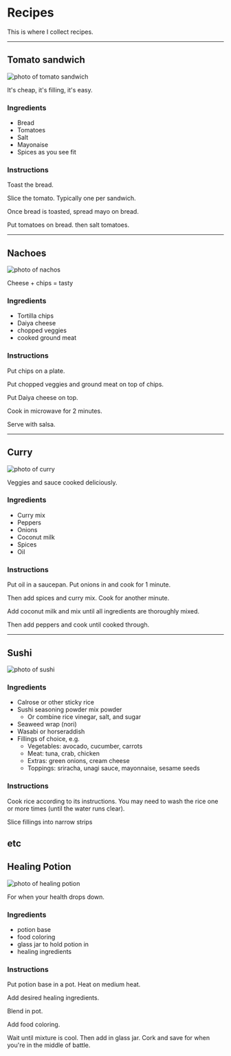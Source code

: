 # Recipes

This is where I collect recipes. 

----

## Tomato sandwich

![photo of tomato sandwich](images/recipe-tomato_sandwich.jpg)

It's cheap, it's filling, it's easy. 

### Ingredients

- Bread
- Tomatoes
- Salt
- Mayonaise
- Spices as you see fit

### Instructions

Toast the bread.

Slice the tomato. Typically one per sandwich.

Once bread is toasted, spread mayo on bread. 

Put tomatoes on bread. then salt tomatoes. 


----

## Nachoes

![photo of nachos](images/recipe-nachos.jpg)

 Cheese + chips = tasty

### Ingredients

- Tortilla chips
- Daiya cheese
- chopped veggies
- cooked ground meat

### Instructions

Put chips on a plate. 

Put chopped veggies and ground meat on top of chips. 

Put Daiya cheese on top. 

Cook in microwave for 2 minutes. 

Serve with salsa.

----

## Curry

![photo of curry](images/recipe-curry.jpg)

 Veggies and sauce cooked deliciously. 

### Ingredients

- Curry mix
- Peppers
- Onions
- Coconut milk
- Spices
- Oil

### Instructions

Put oil in a saucepan. Put onions in and cook for 1 minute. 

Then add spices and curry mix. Cook for another minute. 

Add coconut milk and mix until all ingredients are thoroughly mixed. 

Then add peppers and cook until cooked through. 

---

## Sushi

![photo of sushi](images/sushi.jpg)

### Ingredients

- Calrose or other sticky rice
- Sushi seasoning powder mix powder
	- Or combine rice vinegar, salt, and sugar
- Seaweed wrap (nori)
- Wasabi or horseraddish
- Fillings of choice, e.g.
	- Vegetables: avocado, cucumber, carrots
	- Meat: tuna, crab, chicken
	- Extras: green onions, cream cheese
	- Toppings: sriracha, unagi sauce, mayonnaise, sesame seeds

### Instructions

Cook rice according to its instructions. You may need to wash the rice one or more times (until the water runs clear).

Slice fillings into narrow strips

etc
----

## Healing Potion

![photo of healing potion](images/recipe-healing_potion.jpg)

For when your health drops down. 

### Ingredients

- potion base
- food coloring
- glass jar to hold potion in
- healing ingredients

### Instructions

Put potion base in a pot. Heat on medium heat. 

Add desired healing ingredients. 

Blend in pot. 

Add food coloring. 

Wait until mixture is cool. Then add in glass jar. Cork and save for when you're in the middle of battle. 

